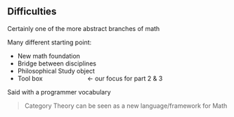 Difficulties
------------

Certainly one of the more abstract branches of math

Many different starting point:

- New math foundation
- Bridge between disciplines
- Philosophical Study object
- Tool box <span style="display:inline-box;margin-left:7em">← our focus for part 2 & 3</span>

Said with a programmer vocabulary

> Category Theory can be seen as a new language/framework for Math

